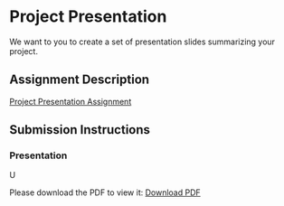 # Project Presentation
We want to you to create a set of presentation slides summarizing your project.

## Assignment Description
[Project Presentation Assignment](https://education.launchcode.org/liftoff/assignments/project-presentation/)

## Submission Instructions

### Presentation
U<object>
    <embed><p>Please download the PDF to view it: <a href="https://github.com/JessicaNations/liftoff-assignments/blob/master/P6-Project_Presentation/presentation.pdf">Download PDF</a></p>
    </embed>
</object>